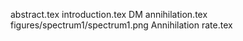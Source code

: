 abstract.tex
introduction.tex
DM annihilation.tex
figures/spectrum1/spectrum1.png
Annihilation rate.tex

